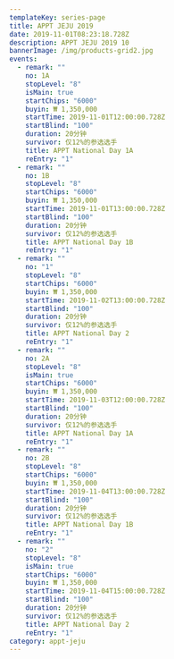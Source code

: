 ```yaml
---
templateKey: series-page
title: APPT JEJU 2019
date: 2019-11-01T08:23:18.728Z
description: APPT JEJU 2019 10
bannerImage: /img/products-grid2.jpg
events:
  - remark: ""
    no: 1A
    stopLevel: "8"
    isMain: true
    startChips: "6000"
    buyin: ₩ 1,350,000
    startTime: 2019-11-01T12:00:00.728Z
    startBlind: "100"
    duration: 20分钟
    survivor: 仅12%的参选选手
    title: APPT National Day 1A
    reEntry: "1"
  - remark: ""
    no: 1B
    stopLevel: "8"
    startChips: "6000"
    buyin: ₩ 1,350,000
    startTime: 2019-11-01T13:00:00.728Z
    startBlind: "100"
    duration: 20分钟
    survivor: 仅12%的参选选手
    title: APPT National Day 1B
    reEntry: "1"
  - remark: ""
    no: "1"
    stopLevel: "8"
    startChips: "6000"
    buyin: ₩ 1,350,000
    startTime: 2019-11-02T13:00:00.728Z
    startBlind: "100"
    duration: 20分钟
    survivor: 仅12%的参选选手
    title: APPT National Day 2
    reEntry: "1"
  - remark: ""
    no: 2A
    stopLevel: "8"
    isMain: true
    startChips: "6000"
    buyin: ₩ 1,350,000
    startTime: 2019-11-03T12:00:00.728Z
    startBlind: "100"
    duration: 20分钟
    survivor: 仅12%的参选选手
    title: APPT National Day 1A
    reEntry: "1"
  - remark: ""
    no: 2B
    stopLevel: "8"
    startChips: "6000"
    buyin: ₩ 1,350,000
    startTime: 2019-11-04T13:00:00.728Z
    startBlind: "100"
    duration: 20分钟
    survivor: 仅12%的参选选手
    title: APPT National Day 1B
    reEntry: "1"
  - remark: ""
    no: "2"
    stopLevel: "8"
    isMain: true
    startChips: "6000"
    buyin: ₩ 1,350,000
    startTime: 2019-11-04T15:00:00.728Z
    startBlind: "100"
    duration: 20分钟
    survivor: 仅12%的参选选手
    title: APPT National Day 2
    reEntry: "1"
category: appt-jeju
---
```

